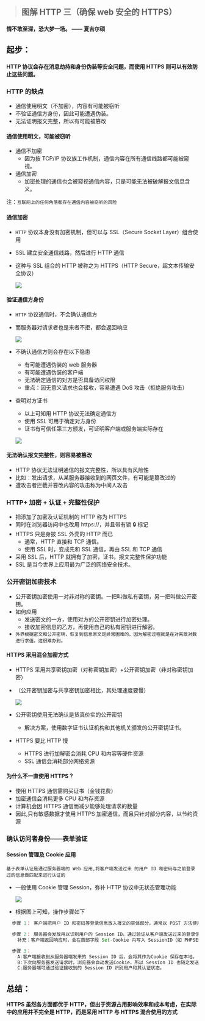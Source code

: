 > ## 图解 HTTP 三（确保 web 安全的 HTTPS）

#### 情不敢至深，恐大梦一场。 —— 夏吉尔硕

## 起步：

#### HTTP 协议会存在消息劫持和身份伪装等安全问题，而使用 HTTPS 则可以有效防止这些问题。

### **HTTP 的缺点**

- 通信使用明文（不加密），内容有可能被窃听
- 不验证通信方身份，因此可能遭遇伪装。
- 无法证明报文完整，所以有可能被篡改

#### 通信使用明文，可能被窃听

- 通信不加密
  - 因为按 TCP/IP 协议族工作机制，通信内容在所有通信线路都可能被窥视。
- 通信加密
  - 加密处理的通信也会被窥视通信内容，只是可能无法被破解报文信息含义。

注：`互联网上的任何角落都存在通信内容被窃听的风险`

#### 通信加密

- `HTTP` 协议本身没有加密机制，但可以与 SSL（Secure Socket Layer）组合使用
- SSL 建立安全通信线路，然后进行 HTTP 通信
- 这种与 SSL 组合的 HTTP 被称之为 HTTPS（HTTP Secure，超文本传输安全协议）

  ![](https://p6-juejin.byteimg.com/tos-cn-i-k3u1fbpfcp/59dc58bec5c041a7ab9682ac73707fac~tplv-k3u1fbpfcp-watermark.image)

#### 验证通信方身份

- `HTTP` 协议通信时，不会确认通信方
- 而服务器对请求者也是来者不拒，都会返回响应

  ![](https://p9-juejin.byteimg.com/tos-cn-i-k3u1fbpfcp/40b106d97c7149d2b629bdc9a425137f~tplv-k3u1fbpfcp-watermark.image)

- 不确认通信方则会存在以下隐患
  - 有可能遭遇伪装的 web 服务器
  - 有可能遭遇伪装的客户端
  - 无法确定通信的对方是否具备访问权限
  - 重点：因无意义请求也会接收，容易遭遇 DoS 攻击（拒绝服务攻击）
- 查明对方证书

  - 以上可知用 HTTP 协议无法确定通信方
  - 使用 SSL 可用于确定对方身份
  - 证书有可信任第三方颁发，可证明客户端或服务端实际存在

  ![](https://p3-juejin.byteimg.com/tos-cn-i-k3u1fbpfcp/c25ceb57c04a4100b96140c3423b7489~tplv-k3u1fbpfcp-watermark.image)

#### 无法确认报文完整性，则容易被篡改

- HTTP 协议无法证明通信的报文完整性，所以具有风险性
- 比如：发出请求，从某服务器接收到的网页文件，有可能是篡改过的
- 遭攻击者拦截并篡改内容的攻击称为中间人攻击

### HTTP+ 加密 + 认证 + 完整性保护

- 把添加了加密及认证机制的 HTTP 称为 HTTPS
- 同时在浏览器访问中也改用 https://，并且带有锁 🔒 标记
- HTTPS 只是身披 SSL 外壳的 HTTP 而已
  - 通常，HTTP 直接和 TCP 通信。
  - 使用 SSL 时，变成先和 SSL 通信，再由 SSL 和 TCP 通信
- 采用 SSL 后，HTTP 就拥有了加密，证书，报文完整性保护功能
- SSL 是当今世界上应用最为广泛的网络安全技术。

### 公开密钥加密技术

- 公开密钥加密使用一对非对称的密钥。一把叫做私有密钥，另一把叫做公开密钥。
- 如何应用
  - 发送密文的一方，使用对方的公开密钥进行加密处理。
  - 接收加密信息的乙方，再使用自己的私有密钥进行解密。
- `外界根据密文和公开密钥，恢复到信息原文是异常困难的，因为解密过程就是在对离散对数进行求值，这很难办到。`

#### HTTPS 采用混合加密方式

- HTTPS 采用共享密钥加密（对称密钥加密）+公开密钥加密（非对称密钥加密）
- （公开密钥加密与共享密钥加密相比，其处理速度要慢）

  ![](https://p9-juejin.byteimg.com/tos-cn-i-k3u1fbpfcp/5b7d92a510a14954ad09d5990fb1f3b5~tplv-k3u1fbpfcp-watermark.image)

- 公开密钥使用无法确认是货真价实的公开密钥
  - 解决方案，使用数字证书认证机构和其他机关颁发的公开密钥证书。
- HTTPS 要比 HTTP 慢
  - HTTPS 进行加解密会消耗 CPU 和内容等硬件资源
  - SSL 通信会消耗部分网络资源

#### 为什么不一直使用 HTTPS？

- 使用 HTTPS 通信需购买证书（金钱花费）
- 加密通信会消耗更多 CPU 和内存资源
- 计算机会因 HTTPS 通信而减少能够处理请求的数量
- 因此,只有敏感数据才使用 HTTPS 加密通信，而且只针对部分内容，以节约资源

### 确认访问者身份——表单验证

#### Session 管理及 Cookie 应用

`基于表单认证是通过服务器端的 Web 应用,将客户端发送过来 的用户 ID 和密码与之前登录过的信息做匹配来进行认证的`

- 一般使用 Cookie 管理 Session，弥补 HTTP 协议中无状态管理功能

  ![](https://p9-juejin.byteimg.com/tos-cn-i-k3u1fbpfcp/0f8a1d5e42cf475bbe4bf1c8d9e4b7c9~tplv-k3u1fbpfcp-watermark.image)

- 根据图上可知，操作步骤如下

```js
  步骤 1： 客户端把用户 ID 和密码等登录信息放入报文的实体部分，通常以 POST 方法使用 HTTPS通信来进行数据的发送。

  步骤 2： 服务器会发放用以识别用户的 Session ID。通过验证从客户端发送过来的登录信息进行身份认证，然后把用户的认证状态与Session ID 绑定后记录在服务器端。
    补充：客户端返回响应时，会在首部字段 Set-Cookie 内写入 SessionID（如 PHPSESSID=028a8c…）

  步骤 3：
    A:客户端接收到从服务器端发来的 Session ID 后，会将其作为Cookie 保存在本地。
    B:下次向服务器发送请求时，浏览器会自动发送Cookie，所以 Session ID 也随之发送到服务器。
    C:服务器端可通过验证接收到的 Session ID 识别用户和其认证状态。
```

## 总结：

**HTTPS 虽然各方面都优于 HTTP，但出于资源占用影响效率和成本考虑，在实际中的应用并不完全是 HTTP，而是采用 HTTP 与 HTTPS 混合使用的方式**
